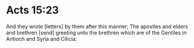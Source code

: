 # Acts 15:23

And they wrote [letters] by them after this manner; The apostles and elders and brethren [send] greeting unto the brethren which are of the Gentiles in Antioch and Syria and Cilicia: